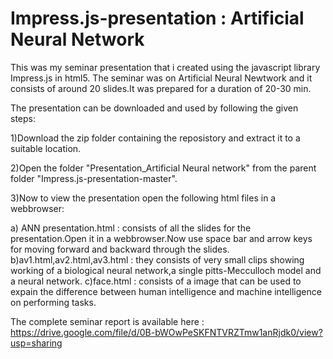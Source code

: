 Impress.js-presentation : Artificial Neural Network
===================================================

This was my seminar presentation that i created using the javascript library Impress.js in html5.
The seminar was on Artificial Neural Newtwork and it consists of around 20 slides.It was prepared for a duration of 20-30 min.

The presentation can be downloaded and used by following the given steps:

1)Download the zip folder containing the reposistory and extract it to a suitable location.

2)Open the folder "Presentation_Artificial Neural network" from the parent folder "Impress.js-presentation-master".

3)Now to view the presentation open the following html files in a webbrowser:

a) ANN presentation.html : consists of all the slides for the presentation.Open it in a webbrowser.Now use space bar and arrow keys for moving forward and backward through the slides.
b)av1.html,av2.html,av3.html : they consists of very small clips showing working of a biological neural network,a single pitts-Mecculloch model and a neural network.
c)face.html : consists of a image that can be used to expain the difference between human intelligence and machine intelligence on performing tasks.

The complete seminar report is available here :
https://drive.google.com/file/d/0B-bWOwPeSKFNTVRZTmw1anRjdk0/view?usp=sharing
